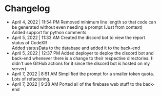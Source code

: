 # Changelog
* April 4, 2022 | 11:54 PM
Removed minimum line length so that code can be generated without even needing a prompt (Just from context) \
Added support for python comments
* April 5, 2022 | 11:33 AM
Created the discord bot to view the report status of CodeXR \
Added statusData to the database and added it to the back-end
* April 5, 2022 | 12:37 PM
Added deployer to deploy the discord bot and back-end whenever there is a change to their respective directories. (I didn't use GitHub actions for it since the discord bot is hosted on my server)
* April 7, 2022 | 8:51 AM
Simplified the prompt for a smaller token quota. \
Lots of refactoring.
* April 7, 2022 | 9:28 AM
Ported all of the firebase web stuff to the back-end